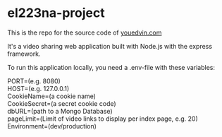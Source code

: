 # el223na-project

This is the repo for the source code of [youedvin.com](https://youedvin.com)

It's a video sharing web application built with Node.js with the express framework. 

To run this application locally, you need a .env-file with these variables:

PORT=(e.g. 8080)<br/>
HOST=(e.g. 127.0.0.1)<br/>
CookieName=(a cookie name)<br/>
CookieSecret=(a secret cookie code)<br/>
dbURL=(path to a Mongo Database)<br/>
pageLimit=(Limit of video links to display per index page, e.g. 20)<br/>
Environment=(dev/production)<br/>
